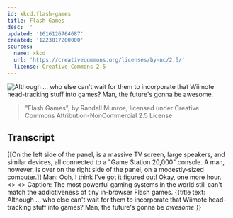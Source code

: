 ```yaml
---
id: xkcd.flash-games
title: Flash Games
desc: ''
updated: '1616126764687'
created: '1223017200000'
sources:
  name: xkcd
  url: 'https://creativecommons.org/licenses/by-nc/2.5/'
  license: Creative Commons 2.5
---
```

![Although ... who else can't wait for them to incorporate that Wiimote head-tracking stuff into games?  Man, the future's gonna be *awesome*.](https://imgs.xkcd.com/comics/flash_games.png)
> "Flash Games", by Randall Munroe, licensed under Creative Commons Attribution-NonCommercial 2.5 License

## Transcript
[[On the left side of the panel, is a massive TV screen, large speakers, and similar devices, all connected to a "Game Station 20,000" console. A man, however, is over on the right side of the panel, on a modestly-sized computer.]]
Man: Ooh, I think I've got it figured out! Okay, one more hour.
<<Beep>> <<Plunk>>
Caption: The most powerful gaming systems in the world still can't match the addictiveness of tiny in-browser Flash games.
{{title text: Although ... who else can't wait for them to incorporate that Wiimote head-tracking stuff into games? Man, the future's gonna be *awesome*.}}
